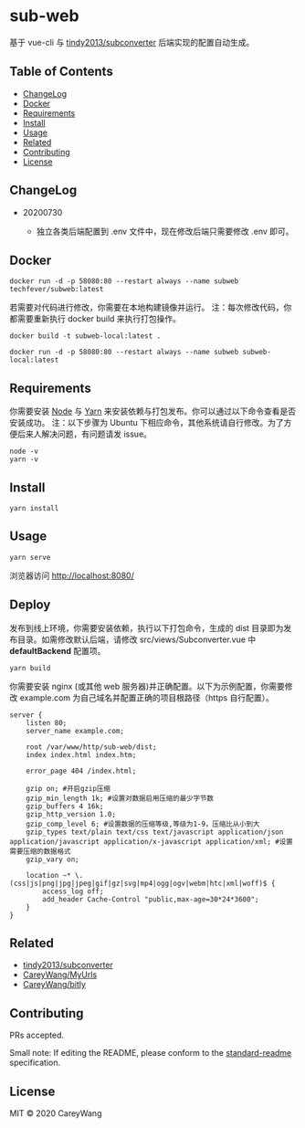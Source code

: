 # sub-web

基于 vue-cli 与 [tindy2013/subconverter](https://github.com/tindy2013/subconverter) 后端实现的配置自动生成。

## Table of Contents

- [ChangeLog](#ChangeLog)
- [Docker](#Docker)
- [Requirements](#Requirements)
- [Install](#install)
- [Usage](#usage)
- [Related](#Related)
- [Contributing](#contributing)
- [License](#license)

## ChangeLog

- 20200730

  - 独立各类后端配置到 .env 文件中，现在修改后端只需要修改 .env 即可。


## Docker

```shell
docker run -d -p 58080:80 --restart always --name subweb techfever/subweb:latest
```

若需要对代码进行修改，你需要在本地构建镜像并运行。
注：每次修改代码，你都需要重新执行 docker build 来执行打包操作。

```shell
docker build -t subweb-local:latest .

docker run -d -p 58080:80 --restart always --name subweb subweb-local:latest
```

## Requirements

你需要安装 [Node](https://nodejs.org/zh-cn/) 与 [Yarn](https://legacy.yarnpkg.com/en/docs/install) 来安装依赖与打包发布。你可以通过以下命令查看是否安装成功。
注：以下步骤为 Ubuntu 下相应命令，其他系统请自行修改。为了方便后来人解决问题，有问题请发 issue。

```shell
node -v
yarn -v
```

## Install

```shell
yarn install
```

## Usage

```shell
yarn serve
```

浏览器访问 <http://localhost:8080/>

## Deploy

发布到线上环境，你需要安装依赖，执行以下打包命令，生成的 dist 目录即为发布目录。如需修改默认后端，请修改 src/views/Subconverter.vue 中 **defaultBackend** 配置项。

```shell
yarn build
```

你需要安装 nginx (或其他 web 服务器)并正确配置。以下为示例配置，你需要修改 example.com 为自己域名并配置正确的项目根路径（https 自行配置）。

```shell
server {
    listen 80;
    server_name example.com;

    root /var/www/http/sub-web/dist;
    index index.html index.htm;

    error_page 404 /index.html;

    gzip on; #开启gzip压缩
    gzip_min_length 1k; #设置对数据启用压缩的最少字节数
    gzip_buffers 4 16k;
    gzip_http_version 1.0;
    gzip_comp_level 6; #设置数据的压缩等级,等级为1-9，压缩比从小到大
    gzip_types text/plain text/css text/javascript application/json application/javascript application/x-javascript application/xml; #设置需要压缩的数据格式
    gzip_vary on;

    location ~* \.(css|js|png|jpg|jpeg|gif|gz|svg|mp4|ogg|ogv|webm|htc|xml|woff)$ {
        access_log off;
        add_header Cache-Control "public,max-age=30*24*3600";
    }
}
```

## Related

- [tindy2013/subconverter](https://github.com/tindy2013/subconverter)
- [CareyWang/MyUrls](https://github.com/CareyWang/MyUrls)
- [CareyWang/bitly](https://github.com/CareyWang/bitly)

## Contributing

PRs accepted.

Small note: If editing the README, please conform to the [standard-readme](https://github.com/RichardLitt/standard-readme) specification.

## License

MIT © 2020 CareyWang
